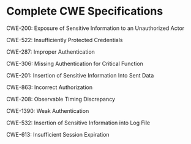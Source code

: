 

# Complete CWE Specifications

CWE-200: Exposure of Sensitive Information to an Unauthorized Actor

CWE-522: Insufficiently Protected Credentials

CWE-287: Improper Authentication

CWE-306: Missing Authentication for Critical Function

CWE-201: Insertion of Sensitive Information Into Sent Data

CWE-863: Incorrect Authorization

CWE-208: Observable Timing Discrepancy

CWE-1390: Weak Authentication

CWE-532: Insertion of Sensitive Information into Log File

CWE-613: Insufficient Session Expiration